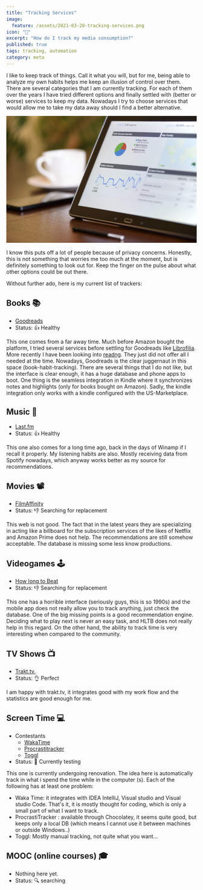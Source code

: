 ```yaml
---
title: "Tracking Services"
image:
  feature: /assets/2021-03-20-tracking-services.png
icon: "📡"
excerpt: "How do I track my media consumption?"
published: true
tags: tracking, automation
category: meta
---
```


I like to keep track of things. Call it what you will, but for me, being able to analyze my own habits helps me keep an illusion of control over them. There are several categories that I am currently tracking. For each of them over the years I have tried different options and finally settled with (better or worse) services to keep my data. Nowadays I try to choose services that would allow me to take my data away should I find a better alternative.

<img src="/assets/2021-03-20-tracking-services-image.jpg" alt="Tracking Services" width="750"/>

I know this puts off a lot of people because of privacy concerns. Honestly, this is not something that worries me too much at the moment, but is definitely something to look out for. Keep the finger on the pulse about what other options could be out there.

Without further ado, here is my current list of trackers:

## Books 📚

- [Goodreads](http://goodreads.com/)
- Status: 👍 Healthy

This one comes from a far away time. Much before Amazon bought the platform, I tried several services before settling for Goodreads like [Librofilia](https://www.librofilia.com/). More recently I have been looking into [readng](https://beta.readng.co/). They just did not offer all I needed at the time. Nowadays, Goodreads is the clear juggernaut in this space (book-habit-tracking). There are several things that I do not like, but the interface is clear enough, it has a huge database and phone apps to boot. One thing is the seamless integration in Kindle where it synchronizes notes and highlights (only for books bought on Amazon). Sadly, the kindle integration only works with a kindle configured with the US-Marketplace.

## Music 🎵

- [Last.fm](https://www.last.fm/)
- Status: 👍 Healthy

This one also comes for a long time ago, back in the days of Winamp if I recall it properly. My listening habits are also. Mostly receiving data from Spotify nowadays, which anyway works better as my source for recommendations.

## Movies 📽

- [FilmAffinity](https://www.filmaffinity.com/)
- Status: 👎 Searching for replacement

This web is not good. The fact that in the latest years they are specializing in acting like a billboard for the subscription services of the likes of Netflix and Amazon Prime does not help. The recommendations are still somehow acceptable. The database is missing some less know productions.

## Videogames 🕹

- [How long to Beat](https://howlongtobeat.com/)
- Status: 👎 Searching for replacement

This one has a horrible interface (seriously guys, this is so 1990s) and the mobile app does not really allow you to track anything, just check the database. One of the big missing points is a good recommendation engine. Deciding what to play next is never an easy task, and HLTB does not really help in this regard. On the other hand, the ability to track time is very interesting when compared to the community.

## TV Shows 📺

- [Trakt.tv.](https://trakt.tv/)
- Status: 👌 Perfect

I am happy with trakt.tv, it integrates good with my work flow and the statistics are good enough for me.

## Screen Time 💻

- Contestants
  - [WakaTime](https://wakatime.com/)
  - [Procrastitracker](http://strlen.com/procrastitracker/)
  - [Toggl](https://toggl.com/)
- Status: 🧪 Currently testing

This one is currently undergoing renovation. The idea here is automatically track in what i spend the time while in the computer (s). Each of the following has at least one problem:

- Waka Time: it integrates with IDEA IntelliJ, Visual studio and Visual studio Code. That's it, it is mostly thought for coding, which is only a small part of what I want to track.
- ProcrastiTracker : available through Chocolatey, it seems quite good, but keeps only a local DB (which means I cannot use it between machines or outside Windows..)
- Toggl: Mostly manual tracking, not quite what you want...

## MOOC (online courses) 🎓

- Nothing here yet.
- Status: 🔍 searching
